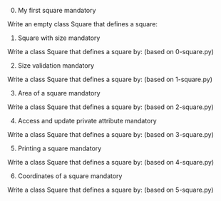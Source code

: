 
0. My first square
mandatory

Write an empty class Square that defines a square:

1. Square with size
mandatory

Write a class Square that defines a square by: (based on 0-square.py)

2. Size validation
mandatory

Write a class Square that defines a square by: (based on 1-square.py)

3. Area of a square
mandatory

Write a class Square that defines a square by: (based on 2-square.py)

4. Access and update private attribute
mandatory

Write a class Square that defines a square by: (based on 3-square.py)

5. Printing a square
mandatory

Write a class Square that defines a square by: (based on 4-square.py)

6. Coordinates of a square
mandatory

Write a class Square that defines a square by: (based on 5-square.py)

